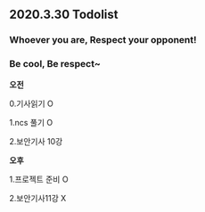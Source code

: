 ## 2020.3.30 Todolist

### Whoever you are, Respect your opponent!

### Be cool, Be respect~



**오전**

0.기사읽기 O

1.ncs 풀기 O

2.보안기사 10강





**오후**

1.프로젝트 준비 O

2.보안기사11강 X

